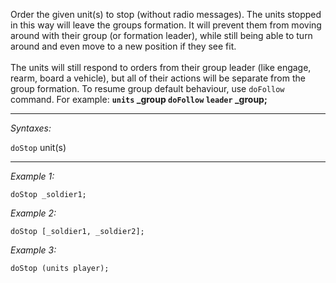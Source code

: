 Order the given unit(s) to stop (without radio messages). The units stopped in this way will leave the groups formation. It will prevent them from moving around with their group (or formation leader), while still being able to turn around and even move to a new position if they see fit. <br><br>The units will still respond to orders from their group leader (like engage, rearm, board a vehicle), but all of their actions will be separate from the group formation. To resume group default behaviour, use `doFollow` command. For example: **`units` _group `doFollow` `leader` _group;**


---
*Syntaxes:*

`doStop` unit(s)

---
*Example 1:*

```sqf
doStop _soldier1;
```

*Example 2:*

```sqf
doStop [_soldier1, _soldier2];
```

*Example 3:*

```sqf
doStop (units player);
```
